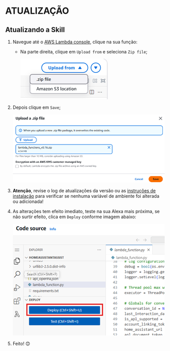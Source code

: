 
# ATUALIZAÇÃO

## Atualizando a Skill
1. Navegue até o [AWS Lambda console](https://us-east-1.console.aws.amazon.com/lambda/home), clique na sua função:
   - Na parte direita, clique em `Upload from` e seleciona `Zip file`;

      ![](../en/images/update01.png)

2. Depois clique em `Save`;

      ![](../en/images/update02.png)

3. **Atenção**, revise o log de atualizações da versão ou as [instruções de instalação](INSTALLATION.md) para verificar se nenhuma variável de ambiente foi alterada ou adicionada!
4. As alterações tem efeito imediato, teste na sua Alexa mais próxima, se não surtir efeito, clica em `Deploy` conforme imagem abaixo: 

   ![](../en/images/update03.png)
5. Feito! 😊